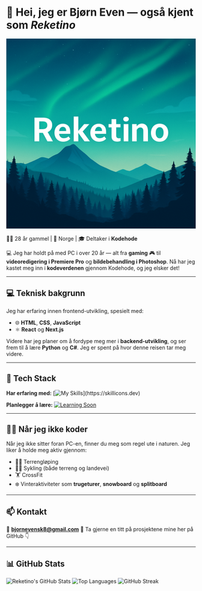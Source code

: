 
# 👋 Hei, jeg er Bjørn Even — også kjent som *Reketino*

<p align="center">
  <img src="https://github.com/reketino/reketino/blob/main/reke.png" alt="reketino banner" />
</p>


👨‍💻 28 år gammel | 📍 Norge | 🎓 Deltaker i **Kodehode**

💻 Jeg har holdt på med PC i over 20 år — alt fra **gaming** 🎮 til **videoredigering i Premiere Pro** og **bildebehandling i Photoshop**.
Nå har jeg kastet meg inn i **kodeverdenen** gjennom Kodehode, og jeg elsker det!

---

## 💻 Teknisk bakgrunn

Jeg har erfaring innen frontend-utvikling, spesielt med:

* 🌐 **HTML**, **CSS**, **JavaScript**
* ⚛️ **React** og **Next.js**

Videre har jeg planer om å fordype meg mer i **backend-utvikling**, og ser frem til å lære **Python** og **C#**.
Jeg er spent på hvor denne reisen tar meg videre.

---

## 🧠 Tech Stack

**Har erfaring med:**
[![My Skills](https://skillicons.dev/icons?i=html,css,js,react,nextjs,supabase,vscode,github,photoshop,pr,ae,)](https://skillicons.dev)

**Planlegger å lære:**
[![Learning Soon](https://skillicons.dev/icons?i=python,ts,cs)](https://skillicons.dev)

---

## 🏋️‍♂️ Når jeg ikke koder

Når jeg ikke sitter foran PC-en, finner du meg som regel ute i naturen. Jeg liker å holde meg aktiv gjennom:

* 🏃‍♂️ Terrengløping
* 🚴‍♂️ Sykling (både terreng og landevei)
* 🏋️ CrossFit
* ❄️ Vinteraktiviteter som **trugeturer**, **snowboard** og **splitboard**

---

## 📫 Kontakt

📧 **[bjornevensk8@gmail.com](mailto:bjornevensk8@gmail.com)**
🔗 Ta gjerne en titt på prosjektene mine her på GitHub 👇

---

## 📊 GitHub Stats

![Reketino's GitHub Stats](https://github-readme-stats.vercel.app/api?username=Reketino\&show_icons=true\&theme=tokyonight)
![Top Languages](https://github-readme-stats.vercel.app/api/top-langs/?username=Reketino\&layout=compact\&theme=tokyonight)
![GitHub Streak](https://streak-stats.demolab.com?user=Reketino&theme=tokyonight&hide_border=true)


